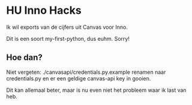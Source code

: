 # HU Inno Hacks

Ik wil exports van de cijfers uit Canvas voor Inno.

Dit is een soort my-first-python, dus euhm. Sorry!


## Hoe dan?

Niet vergeten: ./canvasapi/credentials.py.example renamen naar credentials.py en er een geldige canvas-api key 
in gooien.

Dit kan allemaal beter, maar is nu even niet het probleem waar ik last van heb.